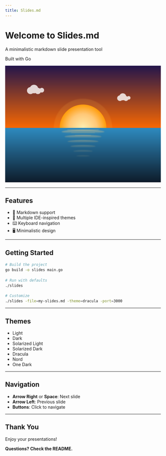 ```yaml
---
title: Slides.md
---
```


# Welcome to Slides.md

A minimalistic markdown slide presentation tool

Built with Go

![Sunset](sunset.svg)

---

## Features

- 📝 Markdown support
- 🎨 Multiple IDE-inspired themes
- ⌨️ Keyboard navigation
- 🖥️ Minimalistic design

---

## Getting Started

```bash
# Build the project
go build -o slides main.go

# Run with defaults
./slides

# Customize
./slides -file=my-slides.md -theme=dracula -port=3000
```

---

## Themes

- Light
- Dark
- Solarized Light
- Solarized Dark
- Dracula
- Nord
- One Dark

---

## Navigation

- **Arrow Right** or **Space**: Next slide
- **Arrow Left**: Previous slide
- **Buttons**: Click to navigate

---

## Thank You

Enjoy your presentations!

**Questions? Check the README.**
